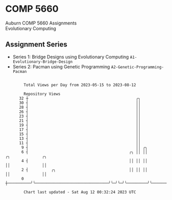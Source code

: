 # COMP 5660
Auburn COMP 5660 Assignments  
Evolutionary Computing

## Assignment Series
- Series 1: Bridge Designs using Evolutionary Computing `A1-Evolutionary-Bridge-Design`
- Series 2: Pacman using Genetic Programming `A2-Genetic-Programming-Pacman`

```

        Total Views per Day from 2023-05-15 to 2023-08-12

        Repository Views
      32 ┼                                               ╭╮
      30 ┤                                               ││
      28 ┤                                               ││
      26 ┤                                               ││
      23 ┤                                               ││
      21 ┤                                               ││
      19 ┤                                               ││
      17 ┤                                               ││
      15 ┤                                               ││
      13 ┤                                               ││
      11 ┤                                               ││
       9 ┤                                               ││ ╭╮
       6 ┤                                            ╭╮ ││ ││         ╭╮              ╭╮
       4 ┤                                            ││ ││ ││         ││              ││
       2 ┤          ╭╮                                ││ ││ ││         ││              ││
       0 ┼──────────╯╰────────────────────────────────╯╰─╯╰─╯╰─────────╯╰──────────────╯╰──────────

        Chart last updated - Sat Aug 12 00:32:24 2023 UTC
        
```
